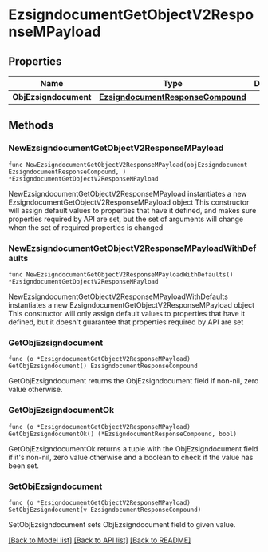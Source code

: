 # EzsigndocumentGetObjectV2ResponseMPayload

## Properties

Name | Type | Description | Notes
------------ | ------------- | ------------- | -------------
**ObjEzsigndocument** | [**EzsigndocumentResponseCompound**](EzsigndocumentResponseCompound.md) |  | 

## Methods

### NewEzsigndocumentGetObjectV2ResponseMPayload

`func NewEzsigndocumentGetObjectV2ResponseMPayload(objEzsigndocument EzsigndocumentResponseCompound, ) *EzsigndocumentGetObjectV2ResponseMPayload`

NewEzsigndocumentGetObjectV2ResponseMPayload instantiates a new EzsigndocumentGetObjectV2ResponseMPayload object
This constructor will assign default values to properties that have it defined,
and makes sure properties required by API are set, but the set of arguments
will change when the set of required properties is changed

### NewEzsigndocumentGetObjectV2ResponseMPayloadWithDefaults

`func NewEzsigndocumentGetObjectV2ResponseMPayloadWithDefaults() *EzsigndocumentGetObjectV2ResponseMPayload`

NewEzsigndocumentGetObjectV2ResponseMPayloadWithDefaults instantiates a new EzsigndocumentGetObjectV2ResponseMPayload object
This constructor will only assign default values to properties that have it defined,
but it doesn't guarantee that properties required by API are set

### GetObjEzsigndocument

`func (o *EzsigndocumentGetObjectV2ResponseMPayload) GetObjEzsigndocument() EzsigndocumentResponseCompound`

GetObjEzsigndocument returns the ObjEzsigndocument field if non-nil, zero value otherwise.

### GetObjEzsigndocumentOk

`func (o *EzsigndocumentGetObjectV2ResponseMPayload) GetObjEzsigndocumentOk() (*EzsigndocumentResponseCompound, bool)`

GetObjEzsigndocumentOk returns a tuple with the ObjEzsigndocument field if it's non-nil, zero value otherwise
and a boolean to check if the value has been set.

### SetObjEzsigndocument

`func (o *EzsigndocumentGetObjectV2ResponseMPayload) SetObjEzsigndocument(v EzsigndocumentResponseCompound)`

SetObjEzsigndocument sets ObjEzsigndocument field to given value.



[[Back to Model list]](../README.md#documentation-for-models) [[Back to API list]](../README.md#documentation-for-api-endpoints) [[Back to README]](../README.md)


